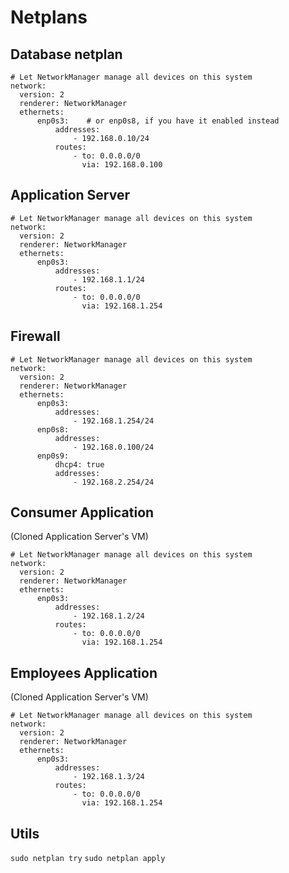# Netplans

## Database netplan

```
# Let NetworkManager manage all devices on this system
network:
  version: 2
  renderer: NetworkManager
  ethernets:
      enp0s3:    # or enp0s8, if you have it enabled instead
          addresses:
              - 192.168.0.10/24
          routes:
              - to: 0.0.0.0/0
                via: 192.168.0.100
```

## Application Server

```
# Let NetworkManager manage all devices on this system
network:
  version: 2
  renderer: NetworkManager
  ethernets:
      enp0s3:
          addresses:
              - 192.168.1.1/24
          routes:
              - to: 0.0.0.0/0
                via: 192.168.1.254
```

## Firewall

```
# Let NetworkManager manage all devices on this system
network:
  version: 2
  renderer: NetworkManager
  ethernets:
      enp0s3:
          addresses:
              - 192.168.1.254/24
      enp0s8:
          addresses:
              - 192.168.0.100/24
      enp0s9:
          dhcp4: true
          addresses:
              - 192.168.2.254/24
```

## Consumer Application

(Cloned Application Server's VM)

```
# Let NetworkManager manage all devices on this system
network:
  version: 2
  renderer: NetworkManager
  ethernets:
      enp0s3:
          addresses:
              - 192.168.1.2/24
          routes:
              - to: 0.0.0.0/0
                via: 192.168.1.254
```

## Employees Application

(Cloned Application Server's VM)

```
# Let NetworkManager manage all devices on this system
network:
  version: 2
  renderer: NetworkManager
  ethernets:
      enp0s3:
          addresses:
              - 192.168.1.3/24
          routes:
              - to: 0.0.0.0/0
                via: 192.168.1.254
```

## Utils

`sudo netplan try`
`sudo netplan apply`
